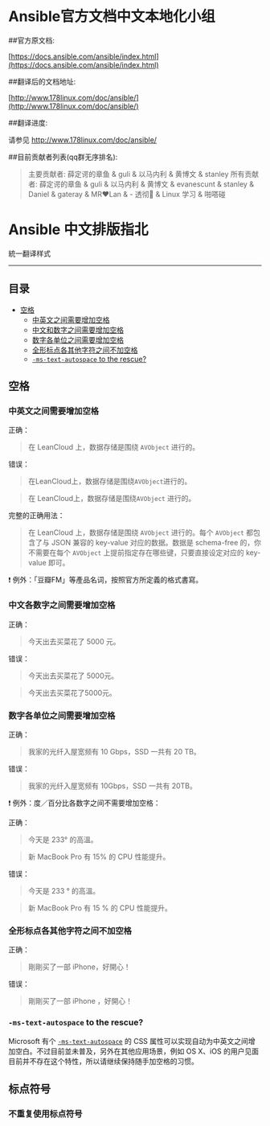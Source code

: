 # Ansible官方文档中文本地化小组

##官方原文档:

[https://docs.ansible.com/ansible/index.html](https://docs.ansible.com/ansible/index.html)

##翻译后的文档地址:

[http://www.178linux.com/doc/ansible/](http://www.178linux.com/doc/ansible/)

##翻译进度:

请参见  http://www.178linux.com/doc/ansible/

##目前贡献者列表(qq群无序排名):
 >主要贡献者:  薛定谔的章鱼 & guli & 以马内利 & 黄博文 & stanley
 >所有贡献者: 薛定谔的章鱼 & guli & 以马内利 & 黄博文 & evanescunt & stanley & Daniel & gateray & MR❤Lan   & - 透彻🐬  & Linux 学习 & 啪嗒碰 


# Ansible 中文排版指北

統一翻译样式

-----

## 目录

- [空格](#spacing)
  - [中英文之间需要增加空格](#spacing-c1)
  - [中文和数字之间需要增加空格](#spacing-c2)
  - [数字各单位之间需要增加空格](#spacing-c3)
  - [全形标点各其他字符之间不加空格](#spacing-c4)
  - [`-ms-text-autospace` to the rescue?](#spacing-c5)

## 空格


### 中英文之间需要增加空格

正确：

> 在 LeanCloud 上，数据存储是围绕 `AVObject` 进行的。

错误：

> 在LeanCloud上，数据存储是围绕`AVObject`进行的。

> 在 LeanCloud上，数据存储是围绕`AVObject` 进行的。

完整的正确用法：

> 在 LeanCloud 上，数据存储是围绕 `AVObject` 进行的。每个 `AVObject` 都包含了与 JSON 兼容的 key-value 对应的数据。数据是 schema-free 的，你不需要在每个 `AVObject` 上提前指定存在哪些键，只要直接设定对应的 key-value 即可。

:exclamation: 例外：「豆瓣FM」等產品名词，按照官方所定義的格式書寫。

<a name="spacing-c2"></a>
### 中文各数字之间需要增加空格

正确：

> 今天出去买菜花了 5000 元。

错误：

> 今天出去买菜花了 5000元。

> 今天出去买菜花了5000元。

<a name="spacing-c3"></a>
### 数字各单位之间需要增加空格

正确：

> 我家的光纤入屋宽频有 10 Gbps，SSD 一共有 20 TB。

错误：

> 我家的光纤入屋宽频有 10Gbps，SSD 一共有 20TB。

:exclamation: 例外：度／百分比各数字之间不需要增加空格：

正确：

> 今天是 233° 的高溫。

> 新 MacBook Pro 有 15% 的 CPU 性能提升。

错误：

> 今天是 233 ° 的高溫。

> 新 MacBook Pro 有 15 % 的 CPU 性能提升。

<a name="spacing-c4"></a>
### 全形标点各其他字符之间不加空格

正确：

> 剛剛买了一部 iPhone，好開心！

错误：

> 剛剛买了一部 iPhone ，好開心！

<a name="spacing-c5"></a>
### `-ms-text-autospace` to the rescue?

Microsoft 有个 [`-ms-text-autospace`](http://msdn.microsoft.com/en-us/library/ie/ms531164(v=vs.85).aspx) 的 CSS 属性可以实现自动为中英文之间增加空白。不过目前並未普及，另外在其他应用场景，例如 OS X、iOS 的用户见面目前并不存在这个特性，所以请继续保持随手加空格的习惯。

<a name="punctuation-marks"></a>
## 标点符号

<a name="punctuation-marks-c1"></a>
### 不重复使用标点符号
